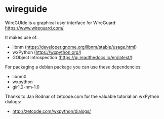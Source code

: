 # wireguide
WireGUIde is a graphical user interface for WireGuard: https://www.wireguard.com/

It makes use of:
 * libnm (https://developer.gnome.org/libnm/stable/usage.html)
 * wxPython (https://wxpython.org/)
 * GObject Introspection (https://gi.readthedocs.io/en/latest/)

For packaging a debian package you can use these dependencies:
* libnm0
* wxpython
* gir1.2-nm-1.0

Thanks to Jan Bodnar of zetcode.com for the valuable tutorial on wxPython dialogs:
* http://zetcode.com/wxpython/dialogs/

